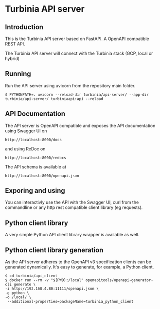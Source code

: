# Turbinia API server

## Introduction

This is the Turbinia API server based on FastAPI. A OpenAPI compatible REST API.

The Turbinia API server will connect with the Turbinia stack (GCP, local or hybrid)

## Running

Run the API server using uvicorn from the repository main folder.

```
$ PYTHONPATH=. uvicorn --reload-dir turbinia/api-server/ --app-dir turbinia/api-server/ turbiniaapi:api --reload
```

## API Documentation

The API server is OpenAPI compatible and exposes the API documentation using Swagger UI on

```
http://localhost:8000/docs
```

and using ReDoc on

```
http://localhost:8000/redocs
```

The API schema is available at

```
http://localhost:8000/openapi.json
```

## Exporing and using

You can interactivly use the API with the Swagger UI, curl from the commandline or any http rest compatible client library (eg requests).

## Python client library

A very simple Python API client library wrapper is available as well.

## Python client library generation

As the API server adheres to the OpenAPI v3 specification clients can be generated dynamically. It's easy to generate, for example, a Python client.

```
$ cd turbinia/api_client
$ docker run --rm -v "${PWD}:/local" openapitools/openapi-generator-cli generate \
-i http://192.168.4.80:11111/openapi.json \
-g python \
-o /local/ \
 --additional-properties=packageName=turbinia_python_client
```
